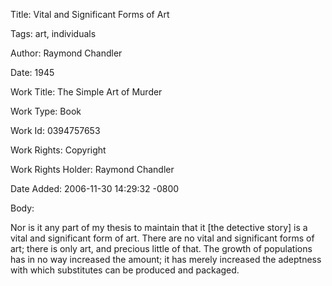 Title:  Vital and Significant Forms of Art

Tags:   art, individuals

Author: Raymond Chandler

Date:   1945

Work Title: The Simple Art of Murder

Work Type: Book

Work Id: 0394757653

Work Rights: Copyright

Work Rights Holder: Raymond Chandler

Date Added: 2006-11-30 14:29:32 -0800

Body: 

Nor is it any part of my thesis to maintain that it [the detective story] is a vital and significant form of art. There are no vital and significant forms of art; there is only art, and precious little of that. The growth of populations has in no way increased the amount; it has merely increased the adeptness with which substitutes can be produced and packaged.

